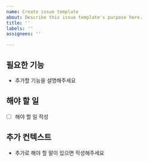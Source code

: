 ```yaml
---
name: Create issue template
about: Describe this issue template's purpose here.
title: ''
labels: ''
assignees: ''

---
```


## 필요한 기능
- 추가할 기능을 설명해주세요

## 해야 할 일 
- [ ] 해야 할 일 작성

## 추가 컨텍스트
- 추가로 해야 할 말이 있으면 작성해주세요
